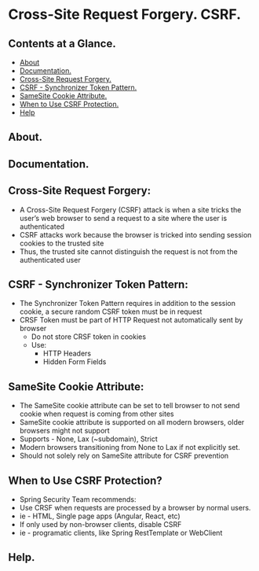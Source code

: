 # Cross-Site Request Forgery. CSRF.





## Contents at a Glance.
* [About](#about)
* [Documentation.](#documentation)
* [Cross-Site Request Forgery.](#cross-site-request-forgery)
* [CSRF - Synchronizer Token Pattern.](#csrf---synchronizer-token-pattern)
* [SameSite Cookie Attribute.](#samesite-cookie-attribute)
* [When to Use CSRF Protection.](#when-to-use-csrf-protection)
* [Help](#help)





## About.





## Documentation.





## Cross-Site Request Forgery:
* A Cross-Site Request Forgery (CSRF) attack is when a site tricks the user’s web browser to send a request to a site 
  where the user is authenticated
* CSRF attacks work because the browser is tricked into sending session cookies to the trusted site
* Thus, the trusted site cannot distinguish the request is not from the authenticated user





## CSRF - Synchronizer Token Pattern:
* The Synchronizer Token Pattern requires in addition to the session cookie, a secure random CSRF token must be in request
* CRSF Token must be part of HTTP Request not automatically sent by browser
  * Do not store CRSF token in cookies
  * Use:
    * HTTP Headers
    * Hidden Form Fields





## SameSite Cookie Attribute:
* The SameSite cookie attribute can be set to tell browser to not send cookie when request is coming from other sites
* SameSite cookie attribute is supported on all modern browsers, older browsers might not support
* Supports - None, Lax (~subdomain), Strict
* Modern browsers transitioning from None to Lax if not explicitly set.
* Should not solely rely on SameSite attribute for CSRF prevention





## When to Use CSRF Protection?
* Spring Security Team recommends:
* Use CRSF when requests are processed by a browser by normal users.
* ie - HTML, Single page apps (Angular, React, etc)
* If only used by non-browser clients, disable CSRF
* ie - programatic clients, like Spring RestTemplate or WebClient





## Help.


